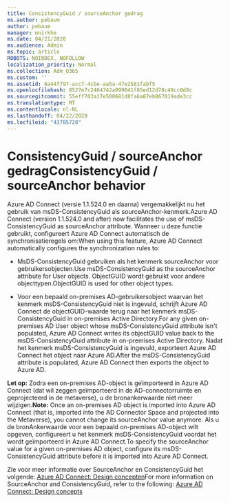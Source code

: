 ```yaml
---
title: ConsistencyGuid / sourceAnchor gedrag
ms.author: pebaum
author: pebaum
manager: mnirkhe
ms.date: 04/21/2020
ms.audience: Admin
ms.topic: article
ROBOTS: NOINDEX, NOFOLLOW
localization_priority: Normal
ms.collection: Adm_O365
ms.custom: ''
ms.assetid: 6a44f797-acc7-4cbe-aa5a-47e2581fabf5
ms.openlocfilehash: 8527e7c2404742a999041f85ed12d78c48cc0d8c
ms.sourcegitcommit: 55eff703a17e500681d8fa6a87eb067019ade3cc
ms.translationtype: MT
ms.contentlocale: nl-NL
ms.lasthandoff: 04/22/2020
ms.locfileid: "43705728"
---
```

# <a name="consistencyguid--sourceanchor-behavior"></a><span data-ttu-id="f0d5d-102">ConsistencyGuid / sourceAnchor gedrag</span><span class="sxs-lookup"><span data-stu-id="f0d5d-102">ConsistencyGuid / sourceAnchor behavior</span></span>

<span data-ttu-id="f0d5d-103">Azure AD Connect (versie 1.1.524.0 en daarna) vergemakkelijkt nu het gebruik van msDS-ConsistencyGuid als sourceAnchor-kenmerk.</span><span class="sxs-lookup"><span data-stu-id="f0d5d-103">Azure AD Connect (version 1.1.524.0 and after) now facilitates the use of msDS-ConsistencyGuid as sourceAnchor attribute.</span></span> <span data-ttu-id="f0d5d-104">Wanneer u deze functie gebruikt, configureert Azure AD Connect automatisch de synchronisatieregels om:</span><span class="sxs-lookup"><span data-stu-id="f0d5d-104">When using this feature, Azure AD Connect automatically configures the synchronization rules to:</span></span>
  
- <span data-ttu-id="f0d5d-105">MsDS-ConsistencyGuid gebruiken als het kenmerk sourceAnchor voor gebruikersobjecten.</span><span class="sxs-lookup"><span data-stu-id="f0d5d-105">Use msDS-ConsistencyGuid as the sourceAnchor attribute for User objects.</span></span> <span data-ttu-id="f0d5d-106">ObjectGUID wordt gebruikt voor andere objecttypen.</span><span class="sxs-lookup"><span data-stu-id="f0d5d-106">ObjectGUID is used for other object types.</span></span>
    
- <span data-ttu-id="f0d5d-107">Voor een bepaald on-premises AD-gebruikersobject waarvan het kenmerk msDS-ConsistencyGuid niet is ingevuld, schrijft Azure AD Connect de objectGUID-waarde terug naar het kenmerk msDS-ConsistencyGuid in on-premises Active Directory.</span><span class="sxs-lookup"><span data-stu-id="f0d5d-107">For any given on-premises AD User object whose msDS-ConsistencyGuid attribute isn't populated, Azure AD Connect writes its objectGUID value back to the msDS-ConsistencyGuid attribute in on-premises Active Directory.</span></span> <span data-ttu-id="f0d5d-108">Nadat het kenmerk msDS-ConsistencyGuid is ingevuld, exporteert Azure AD Connect het object naar Azure AD.</span><span class="sxs-lookup"><span data-stu-id="f0d5d-108">After the msDS-ConsistencyGuid attribute is populated, Azure AD Connect then exports the object to Azure AD.</span></span>
    
 <span data-ttu-id="f0d5d-109">**Let op:** Zodra een on-premises AD-object is geïmporteerd in Azure AD Connect (dat wil zeggen geïmporteerd in de AD-connectorruimte en geprojecteerd in de metaverse), u de bronankerwaarde niet meer wijzigen.</span><span class="sxs-lookup"><span data-stu-id="f0d5d-109">**Note:** Once an on-premises AD object is imported into Azure AD Connect (that is, imported into the AD Connector Space and projected into the Metaverse), you cannot change its sourceAnchor value anymore.</span></span> <span data-ttu-id="f0d5d-110">Als u de bronAnkerwaarde voor een bepaald on-premises AD-object wilt opgeven, configureert u het kenmerk msDS-ConsistencyGuid voordat het wordt geïmporteerd in Azure AD Connect.</span><span class="sxs-lookup"><span data-stu-id="f0d5d-110">To specify the sourceAnchor value for a given on-premises AD object, configure its msDS-ConsistencyGuid attribute before it is imported into Azure AD Connect.</span></span> 
  
<span data-ttu-id="f0d5d-111">Zie voor meer informatie over SourceAnchor en ConsistencyGuid het volgende: [Azure AD Connect: Design concepten](https://docs.microsoft.com/azure/active-directory/connect/active-directory-aadconnect-design-concepts)</span><span class="sxs-lookup"><span data-stu-id="f0d5d-111">For more information on SourceAnchor and ConsistencyGuid, refer to the following: [Azure AD Connect: Design concepts](https://docs.microsoft.com/azure/active-directory/connect/active-directory-aadconnect-design-concepts)</span></span>
  

